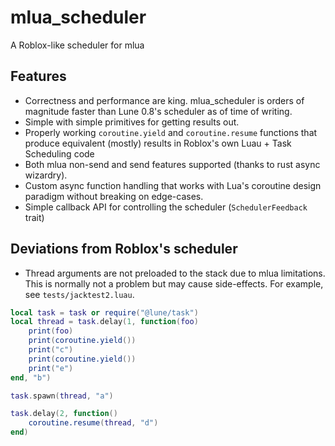# mlua_scheduler

A Roblox-like scheduler for mlua

## Features

- Correctness and performance are king. mlua_scheduler is orders of magnitude faster than Lune 0.8's scheduler as of time of writing.
- Simple with simple primitives for getting results out.
- Properly working ``coroutine.yield`` and ``coroutine.resume`` functions that produce equivalent (mostly) results in Roblox's own Luau + Task Scheduling code
- Both mlua non-send and send features supported (thanks to rust async wizardry).
- Custom async function handling that works with Lua's coroutine design paradigm without breaking on edge-cases.
- Simple callback API for controlling the scheduler (`SchedulerFeedback` trait)

## Deviations from Roblox's scheduler

- Thread arguments are not preloaded to the stack due to mlua limitations. This is normally not a problem but may cause side-effects. For example, see ``tests/jacktest2.luau``.

```lua
local task = task or require("@lune/task")
local thread = task.delay(1, function(foo)
    print(foo)
    print(coroutine.yield())
    print("c")
    print(coroutine.yield())
    print("e")
end, "b")

task.spawn(thread, "a")

task.delay(2, function()
    coroutine.resume(thread, "d")
end)
```

